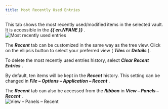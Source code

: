 ```yaml
---
title: Most Recently Used Entries
---
```

This tab shows the most recently used/modified items in the selected vault. It is accessible in the ***{{ en.NPANE }}*** .  
![Most recently used entries](/img/en/rdm/windows/clip11219.png) 

The ***Recent*** tab can be customized in the same way as the tree view. Click on the ellipsis button to select your preferred view ( ***Tiles*** or ***Details*** ).  

To delete the most recently used entries history, select ***Clear Recent Entries*** .  

By default, ten items will be kept in the ***Recent*** history. This setting can be changed in ***File – Options – Application – Recent*** .  

The ***Recent*** tab can also be accessed from the ***Ribbon*** in ***View – Panels – Recent*** .  
![View – Panels – Recent](/img/en/rdm/windows/RDMWin2050.png) 
